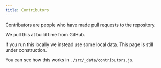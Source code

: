 ```yaml
---
title: Contributors
---
```

Contributors are people who have made pull requests to the repository.

We pull this at build time from GitHub.

If you run this locally we instead use some local data.  This page is still under construction.

You can see how this works in `./src/_data/contributors.js`.